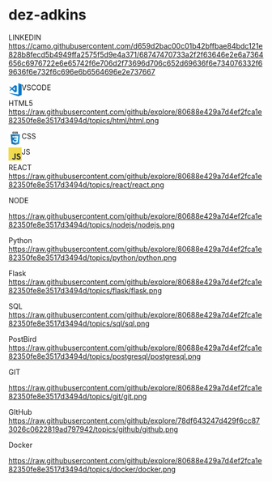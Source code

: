 # dez-adkins

LINKEDIN
https://camo.githubusercontent.com/d659d2bac00c01b42bffbae84bdc121e828b8fecd5b4949ffa2575f5d9e4a371/68747470733a2f2f63646e2e6a7364656c6976722e6e65742f6e706d2f73696d706c652d69636f6e734076332f69636f6e732f6c696e6b6564696e2e737667

VSCODE
<img align="left" alt="Visual Studio Code" width="26px" src="https://raw.githubusercontent.com/github/explore/80688e429a7d4ef2fca1e82350fe8e3517d3494d/topics/visual-studio-code/visual-studio-code.png" style="max-width:100%;">

HTML5
https://raw.githubusercontent.com/github/explore/80688e429a7d4ef2fca1e82350fe8e3517d3494d/topics/html/html.png

CSS
<img align="left" alt="CSS3" width="26px" src="https://raw.githubusercontent.com/github/explore/80688e429a7d4ef2fca1e82350fe8e3517d3494d/topics/css/css.png" style="max-width:100%;">

JS
<img align="left" alt="JavaScript" width="26px" src="https://raw.githubusercontent.com/github/explore/80688e429a7d4ef2fca1e82350fe8e3517d3494d/topics/javascript/javascript.png" style="max-width:100%;">

REACT
https://raw.githubusercontent.com/github/explore/80688e429a7d4ef2fca1e82350fe8e3517d3494d/topics/react/react.png

NODE

https://raw.githubusercontent.com/github/explore/80688e429a7d4ef2fca1e82350fe8e3517d3494d/topics/nodejs/nodejs.png

Python
 https://raw.githubusercontent.com/github/explore/80688e429a7d4ef2fca1e82350fe8e3517d3494d/topics/python/python.png


Flask
https://raw.githubusercontent.com/github/explore/80688e429a7d4ef2fca1e82350fe8e3517d3494d/topics/flask/flask.png

SQL
https://raw.githubusercontent.com/github/explore/80688e429a7d4ef2fca1e82350fe8e3517d3494d/topics/sql/sql.png



PostBird
https://raw.githubusercontent.com/github/explore/80688e429a7d4ef2fca1e82350fe8e3517d3494d/topics/postgresql/postgresql.png

GIT

https://raw.githubusercontent.com/github/explore/80688e429a7d4ef2fca1e82350fe8e3517d3494d/topics/git/git.png

GItHub
https://raw.githubusercontent.com/github/explore/78df643247d429f6cc873026c0622819ad797942/topics/github/github.png

Docker

https://raw.githubusercontent.com/github/explore/80688e429a7d4ef2fca1e82350fe8e3517d3494d/topics/docker/docker.png
